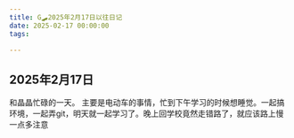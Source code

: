 ```yaml
---
title: G🛹2025年2月17日以往日记
date: 2025-02-17 00:00:00
tags:

---
```


## 2025年2月17日
和晶晶忙碌的一天。
主要是电动车的事情，忙到下午学习的时候想睡觉。一起搞环境，一起弄git，明天就一起学习了。晚上回学校竟然走错路了，就应该路上慢一点多注意